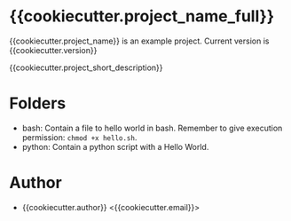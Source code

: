 # {{cookiecutter.project_name_full}}

{{cookiecutter.project_name}} is an example project. Current version is {{cookiecutter.version}}

{{cookiecutter.project_short_description}}

# Folders

* bash: Contain a file to hello world in bash. Remember to give execution permission: ```chmod +x hello.sh```.
* python: Contain a python script with a Hello World.

# Author

* {{cookiecutter.author}} <{{cookiecutter.email}}>
